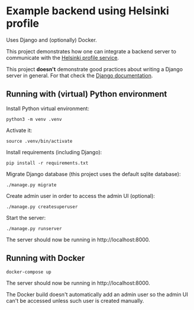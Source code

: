 # Example backend using Helsinki profile

Uses Django and (optionally) Docker.

This project demonstrates how one can integrate a backend server to communicate with the [Helsinki profile service](https://github.com/City-of-Helsinki/open-city-profile).

This project **doesn't** demonstrate good practices about writing a Django server in general. For that check the [Django documentation](https://docs.djangoproject.com/).

## Running with (virtual) Python environment

Install Python virtual environment:

    python3 -m venv .venv

Activate it:

    source .venv/bin/activate

Install requirements (including Django):

    pip install -r requirements.txt

Migrate Django database (this project uses the default sqlite database):

    ./manage.py migrate

Create admin user in order to access the admin UI (optional):

    ./manage.py createsuperuser

Start the server:

    ./manage.py runserver

The server should now be running in http://localhost:8000.

## Running with Docker

    docker-compose up

The server should now be running in http://localhost:8000.

The Docker build doesn't automatically add an admin user so the admin UI can't be accessed unless such user is created manually.
